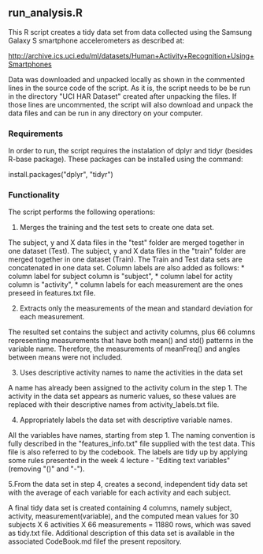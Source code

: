 ## run_analysis.R

This R script creates a tidy data set from data collected using the Samsung Galaxy S smartphone accelerometers as described at:

http://archive.ics.uci.edu/ml/datasets/Human+Activity+Recognition+Using+Smartphones

Data was downloaded and unpacked locally as shown in the commented lines in the source code of the script. As it is, the script needs to be be run in the directory "UCI HAR Dataset" created after unpacking the files. If those lines are uncommented, the script will also download and unpack the data files and can be run in any directory on your computer.

### Requirements

In order to run, the script requires the instalation of dplyr and tidyr (besides R-base package).
These packages can be installed using the command:

install.packages("dplyr", "tidyr")

### Functionality

The script performs the following operations:

   1. Merges the training and the test sets to create one data set.
   
   The subject, y and X data files in the "test" folder are merged together in one dataset (Test). The subject, y and X data files in the "train" folder are merged together in one dataset (Train). The Train and Test data sets are concatenated in one data set. Column labels are also added as follows:
      * column label for subject column is "subject",
      * column label for actity column is "activity",
      * column labels for each measurement are the ones preseed in features.txt file.
   
   2. Extracts only the measurements of the mean and standard deviation for each measurement.
   
   The resulted set contains the subject and activity columns, plus 66 columns representing measurements that have both mean() and std() patterns in the variable name. Therefore, the measurements of meanFreq() and angles between means were not included.
   
   3. Uses descriptive activity names to name the activities in the data set

   A name has already been assigned to the activity colum in the step 1. The activity in the data set appears as numeric values, so these values are replaced with their descriptive names from activity_labels.txt file.
 
   4. Appropriately labels the data set with descriptive variable names.
   
   All the variables have names, starting from step 1. The naming convention is fully described in the "features_info.txt"  file supplied with the test data. This file is also referred to by the codebook. The labels are tidy up by applying some rules presented in the week 4 lecture - "Editing text variables" (removing "()" and "-").
  
   5.From the data set in step 4, creates a second, independent tidy data set with the average of each variable for each activity and each subject.

   A final tidy data set is created containing 4 columns, namely subject, activity, measurement(variable), and the computed mean values for 30 subjects X 6 activities X 66 measurements = 11880 rows, which was saved as tidy.txt file. Additional description of this data set is available in the associated CodeBook.md filef the present repository.

   
